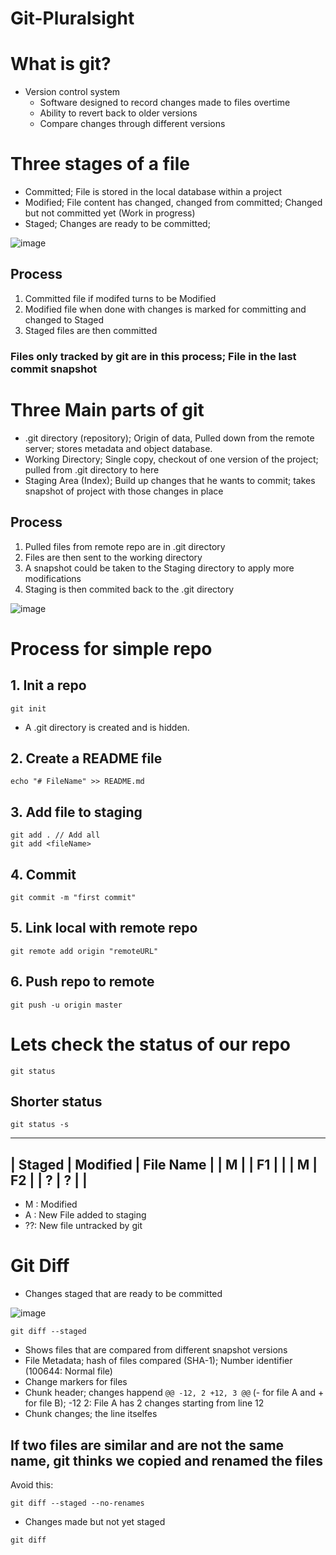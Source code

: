 # Git-Pluralsight

# What is git?
 - Version control system 
   - Software designed to record changes made to files overtime
   - Ability to revert back to older versions
   - Compare changes through different versions

# Three stages of a file
 - Committed; File is stored in the local database within a project
 - Modified;  File content has changed, changed from committed; Changed but not committed yet (Work in progress)
 - Staged;    Changes are ready to be committed; 

![image](https://user-images.githubusercontent.com/45315180/113683456-84c21380-96c4-11eb-9e60-6bc23311c903.png)


## Process 
 1. Committed file if modifed turns to be Modified
 2. Modified file when done with changes is marked for committing and changed to Staged
 3. Staged files are then committed
### Files only tracked by git are in this process; File in the last commit snapshot

# Three Main parts of git
 - .git directory (repository); Origin of data, Pulled down from the remote server; stores metadata and object database.
 - Working Directory; Single copy, checkout of one version of the project; pulled from .git directory to here
 - Staging Area (Index); Build up changes that he wants to commit; takes snapshot of project with those changes in place
## Process
 1. Pulled files from remote repo are in .git directory
 2. Files are then sent to the working directory
 3. A snapshot could be taken to the Staging directory to apply more modifications
 4. Staging is then commited back to the .git directory
 
 ![image](https://user-images.githubusercontent.com/45315180/113676217-766ff980-96bc-11eb-920d-1e35599d6d30.png)

# Process for simple repo
## 1. Init a repo
```
git init
```
 - A .git directory is created and is hidden.

## 2. Create a README file
```
echo "# FileName" >> README.md
```

## 3. Add file to staging
```
git add . // Add all
git add <fileName>
```
## 4. Commit
```
git commit -m "first commit"
```

## 5. Link local with remote repo
```
git remote add origin "remoteURL"
```

## 6. Push repo to remote
```
git push -u origin master
```

# Lets check the status of our repo
```
git status
```

## Shorter status
```
git status -s
```
 _________________________________
 | Staged | Modified | File Name |
 |   M    |          |     F1    |
 |        |     M    |     F2    |
 |   ?    |     ?    |           |
 --------------------------------- 
 - M : Modified
 - A : New File added to staging
 - ??: New file untracked by git

# Git Diff 
 - Changes staged that are ready to be committed

![image](https://user-images.githubusercontent.com/45315180/113685543-a7edc280-96c6-11eb-88fb-c7c33947c635.png)

 ```
 git diff --staged
 ```
   - Shows files that are compared from different snapshot versions
   - File Metadata; hash of files compared (SHA-1); Number identifier (100644: Normal file)
   - Change markers for files
   - Chunk header; changes happend `@@ -12, 2 +12, 3 @@` (- for file A and + for file B); -12 2: File A has 2 changes starting from line 12
   - Chunk changes; the line itselfes
 ## If two files are similar and are not the same name, git thinks we copied and renamed the files
 Avoid this:
 ```
 git diff --staged --no-renames
 ```
 
 - Changes made but not yet staged
 ```
 git diff
 ```
